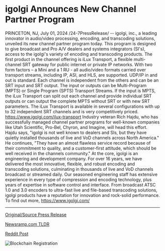 # igolgi Announces New Channel Partner Program

PRINCETON, NJ, July 01, 2024 /24-7PressRelease/ -- igolgi, inc., a leading innovator in audio/video processing, encoding, and transcoding solutions, unveiled its new channel partner program today. This program is designed to give broadcast and Pro A/V dealers and systems integrators (SI's), access to the igolgi's variety of encoding and transcoding products.  The first product in the channel offering is iLux Transport, a flexible multi-channel SRT gateway for public internet or private IP networks. With two form factors – a Mini and a 1 RU - all audio/video formats carried over transport streams, including IP, ASI, and HLS, are supported. UDP/IP in and out is standard. Each channel is independent from the others and can be an SRT input and SRT output. The input or outputs can be Multi-Program (MPTS) or Single Program (SPTS) Transport Streams. If the input is MPTS, the iLux Transport can split out each channel and provide individual SRT outputs or can output the complete MPTS without SRT or with new SRT parameters.  The iLux Transport is available in several configurations with up to 32 independent SRT channels and is very competitively priced. https://www.igolgi.com/ilux-transport   Industry veteran Rich Hajdu, who has successfully managed channel partner programs for well-known companies like Utah Scientific, Pro-Bel, Chyron, and Imagine, will head this effort. Hajdu says, "igolgi is not well known to dealers and SIs, but they have quietly installed thousands of live and VoD channels across North America." He continues, "They have an almost flawless service record because of their commitment to quality, and a customer-first attitude, which should be well received in the channels community."  At the core, igolgi is an engineering and development company. For over 16 years, we have delivered the most innovative, flexible, and robust encoding and transcoding solutions, culminating in thousands of live and VoD channels broadcast or streamed daily. Our seasoned engineering staff has extensive experience in every type of compression and encoding technology, plus years of expertise in software control and interface. From broadcast ATSC 1.0 and 3.0 encoders to ultra-fast live and file-based transcoding solutions, igolgi products have a reputation for innovation and rock-solid performance.  To find out more, https://www.igolgi.com/ 

---

[Original/Source Press Release](https://www.24-7pressrelease.com/press-release/512153/igolgi-announces-new-channel-partner-program)
                    

[Newsramp.com TLDR](None) 



[Reddit Post](https://www.reddit.com/r/Business_NewsRamp/comments/1dtpw2q/igolgi_unveils_new_channel_partner_program_with/) 



![Blockchain Registration](https://cdn.newsramp.app/24-7PressRelease/qrcode/247/2/noontJ31.webp)